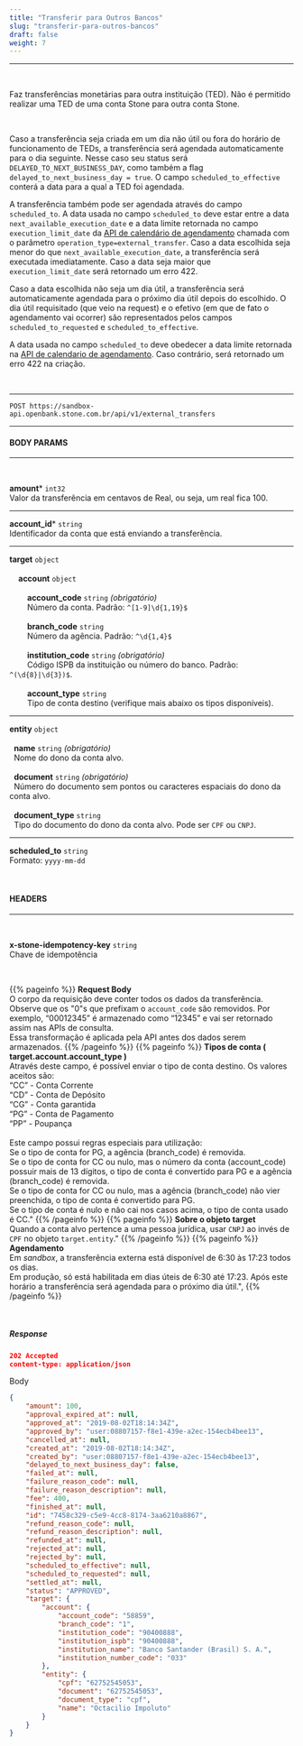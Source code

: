 ```yaml
---
title: "Transferir para Outros Bancos"
slug: "transferir-para-outros-bancos"
draft: false
weight: 7
---
```


---

<br>

Faz transferências monetárias para outra instituição (TED). Não é permitido realizar uma TED de uma conta Stone para outra conta Stone.

<br>

Caso a transferência seja criada em um dia não útil ou fora do horário de funcionamento de TEDs, a transferência será agendada automaticamente para o dia seguinte. Nesse caso seu status será `DELAYED_TO_NEXT_BUSINESS_DAY`, como também a flag `delayed_to_next_business_day = true`. O campo `scheduled_to_effective` conterá a data para a qual a TED foi agendada.

A transferência também pode ser agendada através do campo `scheduled_to`. A data usada no campo `scheduled_to` deve estar entre a data `next_available_execution_date` e a data limite retornada no campo `execution_limit_date` da [API de calendário de agendamento](/docs/referencia-da-api/agendamento/calendario-de-agendamento/) chamada com o parâmetro `operation_type=external_transfer`. Caso a data escolhida seja menor do que `next_available_execution_date`, a transferência será executada imediatamente. Caso a data seja maior que `execution_limit_date` será retornado um erro 422.

Caso a data escolhida não seja um dia útil, a transferência será automaticamente agendada para o próximo dia útil depois do escolhido. O dia útil requisitado (que veio na request) e o efetivo (em que de fato o agendamento vai ocorrer) são representados pelos campos `scheduled_to_requested` e `scheduled_to_effective`.

A data usada no campo `scheduled_to` deve obedecer a data limite retornada na [API de calendario de agendamento](/docs/referencia-da-api/agendamento/calendario-de-agendamento/). Caso contrário, será retornado um erro 422 na criação.

<br>

---

```http request
POST https://sandbox-api.openbank.stone.com.br/api/v1/external_transfers
```
---

#### **BODY PARAMS**
---
<br>

**amount*** `int32`
<br>Valor da transferência em centavos de Real, ou seja, um real fica 100.

---
**account_id*** `string`
<br>Identificador da conta que está enviando a transferência.

---

**target** `object`
	<br><br>
&nbsp; &nbsp; **account** `object`
		<br><br>
		 &nbsp;&nbsp;&nbsp;&nbsp;&nbsp;&nbsp;&nbsp;&nbsp;**account_code** `string` _(obrigatório)_
		<br>
		&nbsp;&nbsp;&nbsp;&nbsp;&nbsp;&nbsp;&nbsp;&nbsp;Número da conta. Padrão: `^[1-9]\d{1,19}$`
		<br><br>
		 &nbsp;&nbsp;&nbsp;&nbsp;&nbsp;&nbsp;&nbsp;&nbsp;**branch_code** `string`
		<br>
		&nbsp;&nbsp;&nbsp;&nbsp;&nbsp;&nbsp;&nbsp;&nbsp;Número da agência. Padrão: `^\d{1,4}$`
		<br><br>
		 &nbsp;&nbsp;&nbsp;&nbsp;&nbsp;&nbsp;&nbsp;&nbsp;**institution_code** `string` _(obrigatório)_
		<br>
		&nbsp;&nbsp;&nbsp;&nbsp;&nbsp;&nbsp;&nbsp;&nbsp;Código ISPB da instituição ou número do banco. Padrão: `^(\d{8}|\d{3})$`.
		<br><br>
		 &nbsp;&nbsp;&nbsp;&nbsp;&nbsp;&nbsp;&nbsp;&nbsp;**account_type** `string`
		<br>
		&nbsp;&nbsp;&nbsp;&nbsp;&nbsp;&nbsp;&nbsp;&nbsp;Tipo de conta destino (verifique mais abaixo os tipos disponíveis).
		
---
**entity** `object`
	<br><br>
		 &nbsp;&nbsp;**name** `string` _(obrigatório)_
		<br>
		&nbsp;&nbsp;Nome do dono da conta alvo.
		<br><br>
		 &nbsp;&nbsp;**document** `string` _(obrigatório)_
		<br>
		&nbsp;&nbsp;Número do documento sem pontos ou caracteres espaciais do dono da conta alvo.
		<br><br>
		 &nbsp;&nbsp;**document_type** `string`
		<br>
		&nbsp;&nbsp;Tipo do documento do dono da conta alvo. Pode ser `CPF` ou `CNPJ`.
		
---
**scheduled_to** `string`
<br>Formato: `yyyy-mm-dd`

<br>

#### **HEADERS**
---
<br>

**x-stone-idempotency-key** `string`
<br>Chave de idempotência

<br>


{{% pageinfo %}}
**Request Body**<br>
O corpo da requisição deve conter todos os dados da transferência.<br>
Observe que os "0"s que prefixam o `account_code` são removidos. Por exemplo, “00012345” é armazenado como “12345” e vai ser retornado assim nas APIs de consulta.<br>
Essa transformação é aplicada pela API antes dos dados serem armazenados.
{{% /pageinfo %}}
{{% pageinfo %}}
**Tipos de conta ( target.account.account_type )**
<br>Através deste campo, é possível enviar o tipo de conta destino. Os valores aceitos são:
<br>“CC” - Conta Corrente
<br>“CD” - Conta de Depósito
<br>“CG” - Conta garantida
<br>“PG” - Conta de Pagamento
<br>“PP” - Poupança
<br><br>Este campo possui regras especiais para utilização:
<br>Se o tipo de conta for PG, a agência (branch_code) é removida.
<br>Se o tipo de conta for CC ou nulo, mas o número da conta (account_code) possuir mais de 13 dígitos, o tipo de conta é convertido para PG e a agência (branch_code) é removida.
<br>Se o tipo de conta for CC ou nulo, mas a agência (branch_code) não vier preenchida, o tipo de conta é convertido para PG.
<br>Se o tipo de conta é nulo e não cai nos casos acima, o tipo de conta usado é CC."
{{% /pageinfo %}}
{{% pageinfo %}}
**Sobre o objeto target**
<br>Quando a conta alvo pertence a uma pessoa jurídica, usar `CNPJ` ao invés de `CPF` no objeto `target.entity`."
{{% /pageinfo %}}
{{% pageinfo %}}
**Agendamento**
<br>Em _sandbox_, a transferência externa está disponível de 6:30 às 17:23 todos os dias. 
<br>Em produção, só está habilitada em dias úteis de 6:30 até 17:23. Após este horário a transferência será agendada para o próximo dia útil.",
{{% /pageinfo %}}


<br>

##### **Response**

```JSON
202 Accepted
content-type: application/json
```
Body
```JSON
{
    "amount": 100,
    "approval_expired_at": null,
    "approved_at": "2019-08-02T18:14:34Z",
    "approved_by": "user:08807157-f8e1-439e-a2ec-154ecb4bee13",
    "cancelled_at": null,
    "created_at": "2019-08-02T18:14:34Z",
    "created_by": "user:08807157-f8e1-439e-a2ec-154ecb4bee13",
    "delayed_to_next_business_day": false,
    "failed_at": null,
    "failure_reason_code": null,
    "failure_reason_description": null,
    "fee": 400,
    "finished_at": null,
    "id": "7458c329-c5e9-4cc8-8174-3aa6210a8867",
    "refund_reason_code": null,
    "refund_reason_description": null,
    "refunded_at": null,
    "rejected_at": null,
    "rejected_by": null,
    "scheduled_to_effective": null,
    "scheduled_to_requested": null,
    "settled_at": null,
    "status": "APPROVED",
    "target": {
        "account": {
            "account_code": "58859",
            "branch_code": "1",
            "institution_code": "90400888",
            "institution_ispb": "90400888",
            "institution_name": "Banco Santander (Brasil) S. A.",
            "institution_number_code": "033"
        },
        "entity": {
            "cpf": "62752545053",
            "document": "62752545053",
            "document_type": "cpf",
            "name": "Octacilio Impoluto"
        }
    }
}
